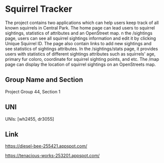 # Squirrel Tracker

The project contains two applications which can help users keep track of all known squirrels in Central Park. The home page can lead users to squirrel sightings, statistics of attributes and an OpenStreet map. n the /sightings page, users can see all squirrel sightings information and edit it by clicking Unique Squirrel ID. The page also contain links to add new sightings and see statistics of sightings attributes. In the /sightings/stats page, it provides users with statistics of different sightings attributes such as squirrels' age, primary fur coloro, coordinate for squirrel sighting points, and etc. The /map page can display the location of squirrel sightings on an OpenStreets map.

## Group Name and Section

Project Group 44, Section 1

## UNI

UNIs: [wh2455, dr3055]

## Link

https://diesel-bee-255421.appspot.com/

https://tenacious-works-253201.appspot.com/
